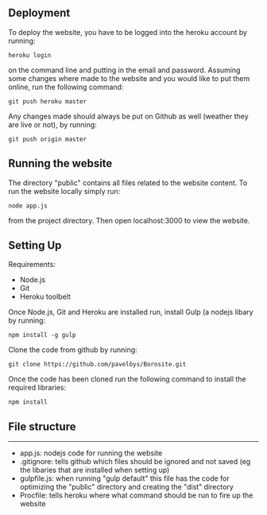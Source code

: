 ## Deployment
To deploy the website, you have to be logged into the heroku account by running:

    heroku login
on the command line and putting in the email and password.
Assuming some changes where made to the website and you would like to put them online, run the following command:

	git push heroku master

Any changes made should always be put on Github as well (weather they are live or not), by running:

    git push origin master

## Running the website
The directory "public" contains all files related to the website content. 
To run the website locally simply run:

    node app.js

from the project directory. Then open localhost:3000 to view the website.

## Setting Up
Requirements:
 - Node.js
 - Git
 - Heroku toolbelt

Once Node.js, Git and Heroku are installed run, install Gulp (a nodejs libary by running:

    npm install -g gulp
Clone the code from github by running:

    git clone https://github.com/pavelbys/Borosite.git
Once the code has been cloned run the following command to install the required libraries:   
 
    npm install

## File structure
---

 - app.js: nodejs code for running the website
 - .gitignore: tells github which files should be ignored and not saved (eg the libaries that are installed when setting up)
 - gulpfile.js: when running "gulp default" this file has the code for optimizing the "public" directory and creating the "dist" directory 
 - Procfile: tells heroku where what command should be run to fire up the website
